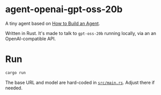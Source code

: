 # agent-openai-gpt-oss-20b

A tiny agent based on [How to Build an Agent](https://ampcode.com/how-to-build-an-agent).

Written in Rust. It's made to talk to `gpt-oss-20b` running locally, via an an OpenAI-compatible API.

# Run

```bash
cargo run
```

The base URL and model are hard-coded in [`src/main.rs`](file:///Users/mrnugget/work/agent-openai-gpt-oss-20b/src/main.rs). Adjust there if needed.
